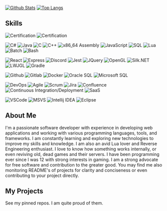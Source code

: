 [![Github Stats](https://github-readme-stats.vercel.app/api?username=tilkinsc&count_private=true&show_icons=true&theme=radical)](https://github.com/anuraghazra/github-readme-stats) [![Top Langs](https://github-readme-stats.vercel.app/api/top-langs/?username=tilkinsc&layout=compact&theme=radical)](https://github.com/anuraghazra/github-readme-stats)

## Skills

![Certification](https://img.shields.io/badge/Networking%20Certification-darkslategray?logo=wireshark&logoColor=blue)
![Certification](https://img.shields.io/badge/Reverse%20Engineering-darkslategray?logo=ida)

![C#](https://img.shields.io/badge/C%23.NET%20Core-darkslategray?logo=dotnet)
![Java](https://img.shields.io/badge/Java-darkslategray?logo=openjdk&logoColor=black)
![C](https://img.shields.io/badge/C-darkslategray?logo=gnu)
![C++](https://img.shields.io/badge/C++-darkslategray?logo=gnu)
![x86_64 Assembly](https://img.shields.io/badge/x86__64%20Assembly-darkslategray?logo=gnu)
![JavaScript](https://img.shields.io/badge/JavaScript-darkslategray?logo=javascript)
![SQL](https://img.shields.io/badge/SQL-darkslategray?logo=mysql)
![Lua](https://img.shields.io/badge/Lua-darkslategray?logo=lua&logoColor=blue)
![Batch](https://img.shields.io/badge/Batch-darkslategray?logo=Windows%20Terminal&logoColor=blue)
![Bash](https://img.shields.io/badge/Bash-darkslategray?logo=GNOME%20Terminal&logoColor=green)

![React](https://img.shields.io/badge/React.js-darkslategray?logo=react)
![Express](https://img.shields.io/badge/Express.js-darkslategray?logo=node.js)
![Discord](https://img.shields.io/badge/Discord.js-darkslategray?logo=discord)
![Jest](https://img.shields.io/badge/Jest.js-darkslategray?logo=jest)
![JQuery](https://img.shields.io/badge/JQuery.js-darkslategray?logo=jquery)
![OpenGL](https://img.shields.io/badge/OpenGL-darkslategray?logo=OpenGL)
![Silk.NET](https://img.shields.io/badge/Silk.NET-darkslategray?logo=Silk.net)
![LWJGL](https://img.shields.io/badge/LWJGL-darkslategray?logo=lwjgl)
![Gradle](https://img.shields.io/badge/Gradle-darkslategray?logo=gradle)

![Github](https://img.shields.io/badge/Github-darkslategray?logo=Github)
![Gitlab](https://img.shields.io/badge/Gitlab-darkslategray?logo=Gitlab)
![Docker](https://img.shields.io/badge/Docker-darkslategray?logo=docker)
![Oracle SQL](https://img.shields.io/badge/Oracle%20SQL%20Server-darkslategray?logo=oracle)
![Microsoft SQL](https://img.shields.io/badge/Microsoft%20SQL%20Server-darkslategray?logo=Microsoft%20SQL%20Server)

![DevOps](https://img.shields.io/badge/DevOps-darkslategray?logo=docker)
![Agile](https://img.shields.io/badge/Agile-darkslategray?logo=swift)
![Scrum](https://img.shields.io/badge/Scrum-darkslategray?logo=Scrum%20Alliance)
![Jira](https://img.shields.io/badge/Jira-darkslategray?logo=jira)
![Confluence](https://img.shields.io/badge/Confluence-darkslategray?logo=confluence)
![Continuous Integration/Deployment](https://img.shields.io/badge/Continuous%20Integration/Deployment%20(CI/CD)-darkslategray?logo=GitHub%20Actions)
![SaaS](https://img.shields.io/badge/SaaS-darkslategray?logo=MicroStrategy)

![VSCode](https://img.shields.io/badge/VSCode-darkslategray?logo=Visual%20Studio%20Code&logoColor=blue)
![MSVS](https://img.shields.io/badge/Visual%20Studio-darkslategray?logo=Visual%20Studio&logoColor=blue)
![Intellij IDEA](https://img.shields.io/badge/Intellij-darkslategray?logo=Intellij%20IDEA&logoColor=black)
![Eclipse](https://img.shields.io/badge/Eclipse-darkslategray?logo=Eclipse&logoColor=blue)

## About Me
I'm a passionate software developer with experience in developing web applications and working with various programming languages, tools, and frameworks. I am constantly learning and exploring new technologies to improve my skills and knowledge. I am also an avid Lua lover and Reverse Engineering enthusiast. I love to know how something works internally, or even reviving old, dead games and their servers. I have been programming ever since I was 12 with strong interests in gaming. I am a strong advocate for free software and contribution to the greater good. You may find me also monitoring README's of projects for clarity and conciseness or even contributing to your project directly.

## My Projects
See my pinned repos. I am quite proud of them.


